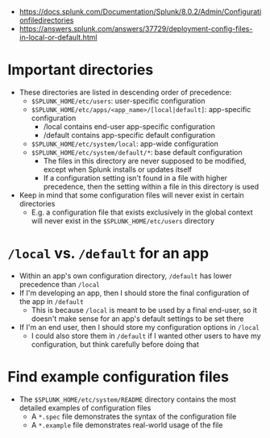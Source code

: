 - https://docs.splunk.com/Documentation/Splunk/8.0.2/Admin/Configurationfiledirectories
- https://answers.splunk.com/answers/37729/deployment-config-files-in-local-or-default.html
# Important directories
- These directories are listed in descending order of precedence:
  - `$SPLUNK_HOME/etc/users`: user-specific configuration
  - `$SPLUNK_HOME/etc/apps/<app_name>/[local|default]`: app-specific configuration
    - /local contains end-user app-specific configuration
    - /default contains app-specific default configuration
  - `$SPLUNK_HOME/etc/system/local`: app-wide configuration
  - `$SPLUNK_HOME/etc/system/default/*`: base default configuration
    - The files in this directory are never supposed to be modified, except when Splunk installs or updates itself
    - If a configuration setting isn't found in a file with higher precedence, then the setting within a file in this directory is used
- Keep in mind that some configuration files will never exist in certain directories
    - E.g. a configuration file that exists exclusively in the global context will never exist in the `$SPLUNK_HOME/etc/users` directory
# `/local` vs. `/default` for an app
- Within an app's own configuration directory, `/default` has lower precedence than `/local`
- If I'm developing an app, then I should store the final configuration of the app in `/default`
    - This is because `/local` is meant to be used by a final end-user, so it doesn't make sense for an app's default settings to be set there
- If I'm an end user, then I should store my configuration options in `/local`
    - I could also store them in `/default` if I wanted other users to have my configuration, but think carefully before doing that
# Find example configuration files
- The `$SPLUNK_HOME/etc/system/README` directory contains the most detailed examples of configuration files
    - A `*.spec` file demonstrates the syntax of the configuration file
    - A `*.example` file demonstrates real-world usage of the file